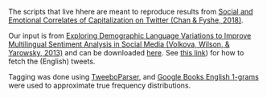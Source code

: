 The scripts that live hhere are meant to reproduce results from [Social and Emotional Correlates of Capitalization on Twitter (Chan & Fyshe, 2018)](http://www.aclweb.org/anthology/W18-1102).

Our input is from [Exploring Demographic Language Variations to Improve Multilingual Sentiment Analysis in Social Media (Volkova, Wilson, & Yarowsky, 2013)](https://www.cs.jhu.edu/~svitlana/papers/VWY-emnlp2013.pdf) and can be downloaded [here](https://www.cs.jhu.edu/~svitlana/data/data_emnlp2013.tar.gz). See [this link](https://gwu-libraries.github.io/sfm-ui/posts/2017-09-14-twitter-data)) for how to fetch the (English) tweets.

Tagging was done using [TweeboParser](https://github.com/ikekonglp/TweeboParser), and [Google Books English 1-grams](http://storage.googleapis.com/books/ngrams/books/datasetsv2.html) were used to approximate true frequency distributions.
